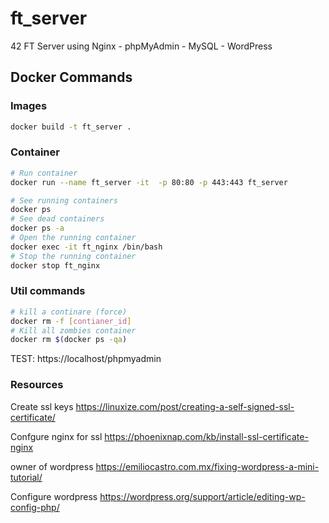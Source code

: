 # ft_server
42 FT Server using Nginx - phpMyAdmin - MySQL - WordPress


## Docker Commands

### Images
```bash
docker build -t ft_server .
```
### Container
```bash
# Run container
docker run --name ft_server -it  -p 80:80 -p 443:443 ft_server

# See running containers
docker ps
# See dead containers
docker ps -a
# Open the running container
docker exec -it ft_nginx /bin/bash
# Stop the running container
docker stop ft_nginx
```

### Util commands
```bash
# kill a continare (force)
docker rm -f [contianer_id]
# Kill all zombies container
docker rm $(docker ps -qa)
```


TEST:
https://localhost/phpmyadmin


### Resources

Create ssl keys
https://linuxize.com/post/creating-a-self-signed-ssl-certificate/

Confgure nginx for ssl
https://phoenixnap.com/kb/install-ssl-certificate-nginx


owner of wordpress
https://emiliocastro.com.mx/fixing-wordpress-a-mini-tutorial/

Configure wordpress
https://wordpress.org/support/article/editing-wp-config-php/
